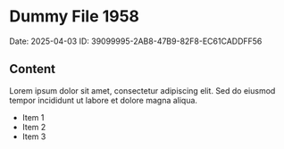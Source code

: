 # Dummy File 1958

Date: 2025-04-03
ID: 39099995-2AB8-47B9-82F8-EC61CADDFF56

## Content

Lorem ipsum dolor sit amet, consectetur adipiscing elit.
Sed do eiusmod tempor incididunt ut labore et dolore magna aliqua.

* Item 1
* Item 2
* Item 3
